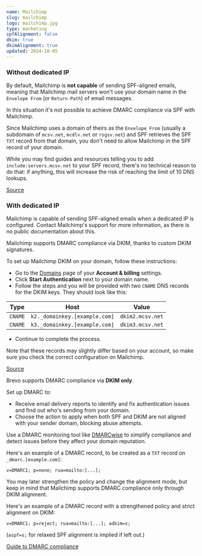 ```yaml
---
name: Mailchimp
slug: mailchimp
logo: mailchimp.jpg
type: marketing
spfAlignment: false
dkim: true
dkimAlignment: true
updated: 2024-10-05
---
```


<script>
  import DotsBadge from '$lib/mdsvex/dots-badge.svelte';
</script>

<Block title="SPF">

### Without dedicated IP

By default, Mailchimp is **not capable** of sending SPF-aligned emails, meaning that Mailchimp mail servers won't use your domain name in the `Envelope From` (or `Return-Path`) of email messages.

In this situation it's not possible to achieve DMARC compliance via SPF with Mailchimp.

Since Mailchimp uses a domain of theirs as the `Envelope From` (usually a subdomain of `mcsv.net`, `mcdlv.net` or `rsgsv.net`) and SPF retrieves the SPF `TXT` record from that domain, you don't need to allow Mailchimp in the SPF record of your domain.

While you may find guides and resources telling you to add `include:servers.mcsv.net` to your SPF record, there's no technical reason to do that: if anything, this will increase the risk of reaching the limit of 10 DNS lookups.

[Source](https://mailchimp.com/help/my-campaign-from-name-shows-mcsvnet/)

### With dedicated IP

Mailchimp is capable of sending SPF-aligned emails when a dedicated IP is configured. Contact Mailchimp's support for more information, as there is no public documentation about this.

</Block>

<Block title="DKIM">

Mailchimp supports DMARC compliance via DKIM, thanks to custom DKIM signatures.

To set up Mailchimp DKIM on your domain, follow these instructions:

- Go to the [Domains](https://admin.mailchimp.com/account/domains/) page of your **Account & billing** settings.
- Click **Start Authentication** next to your domain name.
- Follow the steps and you will be provided with two `CNAME` DNS records for the DKIM keys. They should look like this:

| Type    | Host                          | Value            |
| ------- | ----------------------------- | ---------------- |
| `CNAME` | `k2._domainkey.[example.com]` | `dkim2.mcsv.net` |
| `CNAME` | `k3._domainkey.[example.com]` | `dkim3.mcsv.net` |

- Continue to complete the process.

Note that these records may slightly differ based on your account, so make sure you check the correct configuration on Mailchimp.

[Source](https://mailchimp.com/help/set-up-email-domain-authentication/)

</Block>

<Block title="DMARC">

Brevo supports DMARC compliance via **DKIM only**.

Set up DMARC to:

- Receive email delivery reports to identify and fix authentication issues and find out who's sending from your domain.
- Choose the action to apply when both SPF and DKIM are not aligned with your sender domain, blocking abuse attempts.

Use a DMARC monitoring tool like [DMARCwise](https://dmarcwise.io) to simplify compliance and detect issues before they affect your domain reputation.

Here's an example of a DMARC record, to be created as a `TXT` record on `_dmarc.[example.com]`:

```
v=DMARC1; p=none; rua=mailto:[...];
```

You may later strengthen the policy and change the alignment mode, but keep in mind that Mailchimp supports DMARC compliance only through DKIM alignment.

Here's an example of a DMARC record with a strengthened policy and strict alignment on DKIM:

```
v=DMARC1; p=reject; rua=mailto:[...]; adkim=s;
```

(`aspf=s;` for relaxed SPF alignment is implied if left out.)

[Guide to DMARC compliance](https://dmarcwise.io/docs/guide-to-dmarc-compliance)

</Block>
